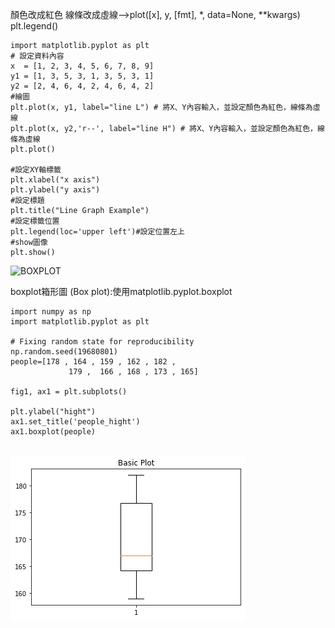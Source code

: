 
顏色改成紅色 線條改成虛線-->plot([x], y, [fmt], *, data=None, **kwargs) plt.legend()
```
import matplotlib.pyplot as plt
# 設定資料內容
x  = [1, 2, 3, 4, 5, 6, 7, 8, 9]
y1 = [1, 3, 5, 3, 1, 3, 5, 3, 1]
y2 = [2, 4, 6, 4, 2, 4, 6, 4, 2]
#繪圖
plt.plot(x, y1, label="line L") # 將X、Y內容輸入，並設定顏色為紅色，線條為虛線
plt.plot(x, y2,'r--', label="line H") # 將X、Y內容輸入，並設定顏色為紅色，線條為虛線
plt.plot()

#設定XY軸標籤
plt.xlabel("x axis")
plt.ylabel("y axis")
#設定標題
plt.title("Line Graph Example")
#設定標籤位置
plt.legend(loc='upper left')#設定位置左上
#show圖像
plt.show()
```
![BOXPLOT](../page/polt.JPG)




boxplot箱形圖 (Box plot):使用matplotlib.pyplot.boxplot

```
import numpy as np
import matplotlib.pyplot as plt

# Fixing random state for reproducibility
np.random.seed(19680801)
people=[178 , 164 , 159 , 162 , 182 , 
             179 ,  166 , 168 , 173 , 165]

fig1, ax1 = plt.subplots()

plt.ylabel("hight")
ax1.set_title('people_hight')
ax1.boxplot(people)


```

![BOXPLOT](/page/boxplot.png)
